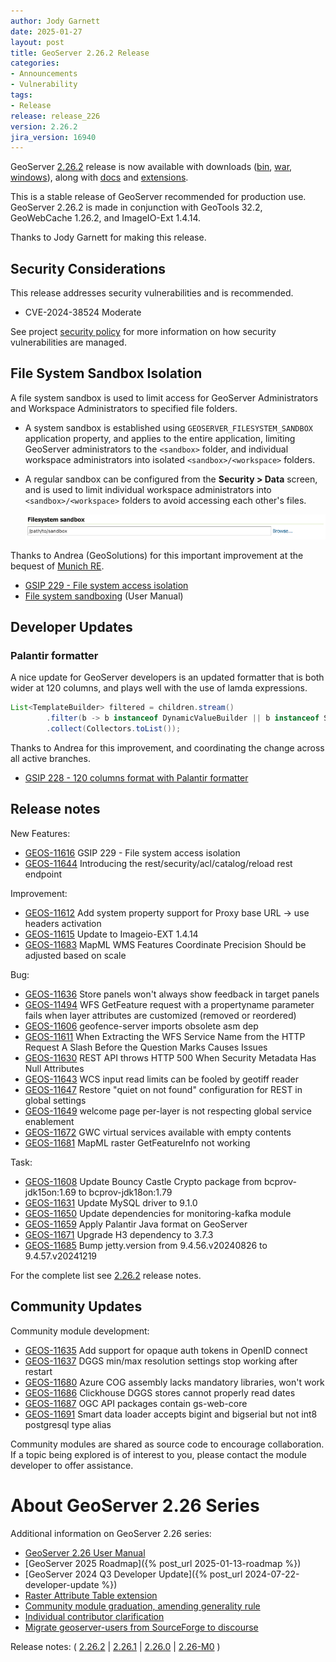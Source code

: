 ```yaml
---
author: Jody Garnett
date: 2025-01-27
layout: post
title: GeoServer 2.26.2 Release
categories:
- Announcements
- Vulnerability
tags:
- Release
release: release_226
version: 2.26.2
jira_version: 16940
--- 
```


GeoServer [2.26.2](/release/2.26.2/) release is now available
with downloads
([bin](https://sourceforge.net/projects/geoserver/files/GeoServer/2.26.2/geoserver-2.26.2-bin.zip/download),
[war](https://sourceforge.net/projects/geoserver/files/GeoServer/2.26.2/geoserver-2.26.2-war.zip/download),
[windows](https://sourceforge.net/projects/geoserver/files/GeoServer/2.26.2/GeoServer-2.26.2-winsetup.exe/download)), along with 
[docs](https://sourceforge.net/projects/geoserver/files/GeoServer/2.26.2/geoserver-2.26.2-htmldoc.zip/download) and
[extensions](https://sourceforge.net/projects/geoserver/files/GeoServer/2.26.2/extensions/).

This is a stable release of GeoServer recommended for production use.
GeoServer 2.26.2 is made in conjunction with GeoTools 32.2, GeoWebCache 1.26.2, and ImageIO-Ext 1.4.14. 

Thanks to Jody Garnett for making this release. 

## Security Considerations

This release addresses security vulnerabilities and is recommended.

* CVE-2024-38524 Moderate <!-- https://github.com/geoserver/geoserver/security/advisories/GHSA-jm79-7xhw-6f6f -->

<!-- update cve list details when disclosed -->

See project [security policy](https://github.com/geoserver/geoserver/blob/main/SECURITY.md) for more information on how security vulnerabilities are managed. 

## File System Sandbox Isolation

A file system sandbox is used to limit access for GeoServer Administrators and Workspace Administrators to specified file folders.

* A system sandbox is established using ``GEOSERVER_FILESYSTEM_SANDBOX`` application property, and applies to the entire application, limiting GeoServer administrators to the ``<sandbox>`` folder, and individual workspace administrators into isolated ``<sandbox>/<workspace>`` folders.

* A regular sandbox can be configured from the **Security > Data** screen, and is used to limit individual workspace administrators into ``<sandbox>/<workspace>`` folders to avoid accessing each other's files.
  
  ![](/img/posts/2.26/filesystem-sandbox.png)

Thanks to Andrea (GeoSolutions) for this important improvement at the bequest of [Munich RE](https://www.munichre.com/en.html).

- [GSIP 229 - File system access isolation](https://github.com/geoserver/geoserver/wiki/GSIP-229)
- [File system sandboxing](https://docs.geoserver.org/2.26.x/en/user/security/sandbox.html) (User Manual)

## Developer Updates

### Palantir formatter

A nice update for GeoServer developers is an updated formatter that is both wider at 120 columns, and plays well with the use of lamda expressions.

```java
List<TemplateBuilder> filtered = children.stream()
        .filter(b -> b instanceof DynamicValueBuilder || b instanceof SourceBuilder)
        .collect(Collectors.toList());
```

Thanks to Andrea for this improvement, and coordinating the change across all active branches.

- [GSIP 228 - 120 columns format with Palantir formatter](https://github.com/geoserver/geoserver/wiki/GSIP-228)

## Release notes


New Features:

* [GEOS-11616](https://osgeo-org.atlassian.net/browse/GEOS-11616) GSIP 229 - File system access isolation
* [GEOS-11644](https://osgeo-org.atlassian.net/browse/GEOS-11644) Introducing the rest/security/acl/catalog/reload rest endpoint

Improvement:

* [GEOS-11612](https://osgeo-org.atlassian.net/browse/GEOS-11612) Add system property support for Proxy base URL -> use headers activation
* [GEOS-11615](https://osgeo-org.atlassian.net/browse/GEOS-11615) Update to Imageio-EXT 1.4.14
* [GEOS-11683](https://osgeo-org.atlassian.net/browse/GEOS-11683) MapML WMS Features Coordinate Precision Should be adjusted based on scale

Bug:

* [GEOS-11636](https://osgeo-org.atlassian.net/browse/GEOS-11636) Store panels won't always show feedback in target panels
* [GEOS-11494](https://osgeo-org.atlassian.net/browse/GEOS-11494) WFS GetFeature request with a propertyname parameter fails when layer attributes are customized (removed or reordered)
* [GEOS-11606](https://osgeo-org.atlassian.net/browse/GEOS-11606) geofence-server imports obsolete asm dep
* [GEOS-11611](https://osgeo-org.atlassian.net/browse/GEOS-11611) When Extracting the WFS Service Name from the HTTP Request A Slash Before the Question Marks Causes Issues
* [GEOS-11630](https://osgeo-org.atlassian.net/browse/GEOS-11630) REST API throws HTTP 500 When Security Metadata Has Null Attributes
* [GEOS-11643](https://osgeo-org.atlassian.net/browse/GEOS-11643) WCS input read limits can be fooled by geotiff reader
* [GEOS-11647](https://osgeo-org.atlassian.net/browse/GEOS-11647) Restore "quiet on not found" configuration for REST in global settings
* [GEOS-11649](https://osgeo-org.atlassian.net/browse/GEOS-11649) welcome page per-layer is not respecting global service enablement
* [GEOS-11672](https://osgeo-org.atlassian.net/browse/GEOS-11672) GWC virtual services available with empty contents
* [GEOS-11681](https://osgeo-org.atlassian.net/browse/GEOS-11681) MapML raster GetFeatureInfo not working

Task:

* [GEOS-11608](https://osgeo-org.atlassian.net/browse/GEOS-11608) Update Bouncy Castle Crypto package from bcprov-jdk15on:1.69 to bcprov-jdk18on:1.79
* [GEOS-11631](https://osgeo-org.atlassian.net/browse/GEOS-11631) Update MySQL driver to 9.1.0
* [GEOS-11650](https://osgeo-org.atlassian.net/browse/GEOS-11650) Update dependencies for monitoring-kafka module
* [GEOS-11659](https://osgeo-org.atlassian.net/browse/GEOS-11659) Apply Palantir Java format on GeoServer
* [GEOS-11671](https://osgeo-org.atlassian.net/browse/GEOS-11671) Upgrade H3 dependency to 3.7.3
* [GEOS-11685](https://osgeo-org.atlassian.net/browse/GEOS-11685) Bump jetty.version from 9.4.56.v20240826 to 9.4.57.v20241219

For the complete list see [2.26.2](https://github.com/geoserver/geoserver/releases/tag/2.26.2) release notes. 

## Community Updates

Community module development:

* [GEOS-11635](https://osgeo-org.atlassian.net/browse/GEOS-11635) Add support for opaque auth tokens in OpenID connect
* [GEOS-11637](https://osgeo-org.atlassian.net/browse/GEOS-11637) DGGS min/max resolution settings stop working after restart
* [GEOS-11680](https://osgeo-org.atlassian.net/browse/GEOS-11680) Azure COG assembly lacks mandatory libraries, won't work
* [GEOS-11686](https://osgeo-org.atlassian.net/browse/GEOS-11686) Clickhouse DGGS stores cannot properly read dates
* [GEOS-11687](https://osgeo-org.atlassian.net/browse/GEOS-11687) OGC API packages contain gs-web-core
* [GEOS-11691](https://osgeo-org.atlassian.net/browse/GEOS-11691) Smart data loader accepts bigint and bigserial but not int8 postgresql type alias

Community modules are shared as source code to encourage collaboration. If a topic being explored is of interest to you, please contact the module developer to offer assistance. 

# About GeoServer 2.26 Series

Additional information on GeoServer 2.26 series:

* [GeoServer 2.26 User Manual](https://docs.geoserver.org/2.26.x/en/user/)
* [GeoServer 2025 Roadmap]({% post_url 2025-01-13-roadmap %})
* [GeoServer 2024 Q3 Developer Update]({% post_url 2024-07-22-developer-update %})
* [Raster Attribute Table extension](https://github.com/geoserver/geoserver/wiki/GSIP-222)
* [Community module graduation, amending generality rule](https://github.com/geoserver/geoserver/wiki/GSIP-223)
* [Individual contributor clarification](https://github.com/geoserver/geoserver/wiki/GSIP-224)
* [Migrate geoserver-users from SourceForge to discourse](https://github.com/geoserver/geoserver/wiki/GSIP-225)

Release notes:
( [2.26.2](https://github.com/geoserver/geoserver/releases/tag/2.26.2)
| [2.26.1](https://github.com/geoserver/geoserver/releases/tag/2.26.1)
| [2.26.0](https://github.com/geoserver/geoserver/releases/tag/2.26.0)
| [2.26-M0](https://github.com/geoserver/geoserver/releases/tag/2.26-M0)
) 

